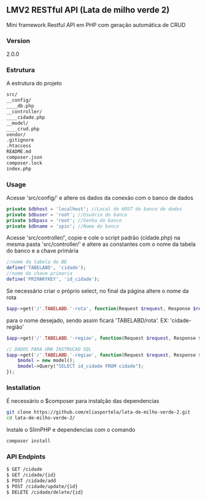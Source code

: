 ## LMV2 RESTful API (Lata de milho verde 2)

Mini framework Restful API em PHP com geração automática de CRUD 

### Version
2.0.0

### Estrutura
A estrutura do projeto

```sh
src/
__config/
____db.php
__controller/
____cidade.php
__model/
____crud.php
vendor/
.gitignore
.htaccess
README.md
composer.json
composer.lock
index.php
```

### Usage

Acesse 'src/config/' e altere os dados da conexão com o banco de dados

```php
private $dbhost = 'localhost'; //Local do HOST do banco de dados
private $dbuser = 'root'; //Usuário do banco
private $dbpass = 'root'; //Senha do banco
private $dbname = 'spin'; //Nome do banco
```

Acesse 'src/controller/', copie e cole o script padrão (cidade.php) na mesma pasta 'src/controller/' e altere as constantes com o nome da tabela do banco e a chave primária

```php
//nome da tabela do BD
define('TABELABD', 'cidade');
//nome da chave primaria
define('PRIMARYKEY', 'id_cidade');
```

Se necessário criar o próprio select, no final da página altere o nome da rota

```php
$app->get('/'.TABELABD.'-rota', function(Request $request, Response $response){
```

para o nome desejado, sendo assim ficará 'TABELABD/rota'. EX: 'cidade-região'

```php
$app->get('/'.TABELABD.'-regiao', function(Request $request, Response $response){
```

```php
// DADOS PARA UMA INSTRUCAO SQL
$app->get('/'.TABELABD.'-regiao', function(Request $request, Response $response){
    $model = new model();
    $model->Query("SELECT id_cidade FROM cidade");
});
```

### Installation
É necessário o $composer para instalção das dependencias

```sh
git clone https://github.com/eliasportela/lata-de-milho-verde-2.git
cd lata-de-milho-verde-2/
```
Instale o SlimPHP e dependencias com o comando

```sh
composer install
```

### API Endpints
```sh
$ GET /cidade
$ GET /cidade/{id}
$ POST /cidade/add
$ POST /cidade/update/{id}
$ DELETE /cidade/delete/{id}
```
